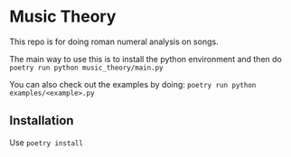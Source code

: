 # Music Theory

This repo is for doing roman numeral analysis on songs.

The main way to use this is to install the python environment and then do
```poetry run python music_theory/main.py```

You can also check out the examples by doing:
```poetry run python examples/<example>.py```


## Installation

Use `poetry install`